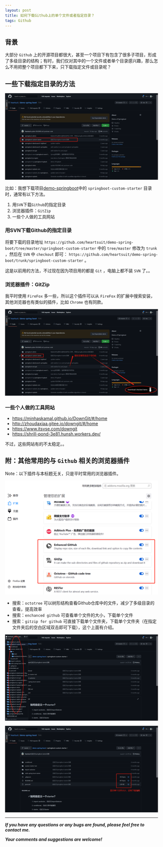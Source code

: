 ```yaml
---
layout: post
title: 如何下载Github上的单个文件或者指定目录？
tags: Github
---
```


## 背景

大部分 `Github` 上的开源项目都很大，甚至一个项目下有包含了很多子项目，形成了多级目录的结构；有时，我们仅对其中的一个文件或者单个目录感兴趣，那么怎么不用把整个项目都下下来，只下载指定文件或目录呢？

## 一些下载指定目录的方法

![2021-12-11-GithubDirectory.jpg](https://github.com/heartsuit/heartsuit.github.io/raw/master/pictures/2021-12-11-GithubDirectory.jpg)

比如：我想下载项目[demo-springboot](https://github.com/heartsuit/demo-springboot/)中的 `springboot-custom-starter` 目录时，通常有以下方法。

1. 用`SVN`下载`Github`的指定目录
2. 浏览器插件：`GitZip`
3. 一些个人做的工具网站

### 用SVN下载Github的指定目录

将要下载的目录地址 `https://github.com/heartsuit/demo-spring-boot/tree/master/springboot-custom-starter` 中的 `tree/master` 修改为 `trunk` ，然后在 `SVN` 中 `checkout` 即可： `https://github.com/heartsuit/demo-spring-boot/trunk/springboot-custom-starter` 。

这是以前用的方法，不过现在因为项目用的都是 `Git` ，电脑上都不装 `SVN` 了。。

### 浏览器插件：GitZip

我平时使用 `FireFox` 多一些，所以这个插件可以从 `FireFox` 的扩展中搜索安装，其他浏览器也有类似的插件，比如 `Chrome` 也有同款。

![2021-12-11-GitZip.jpg](https://github.com/heartsuit/heartsuit.github.io/raw/master/pictures/2021-12-11-GitZip.jpg)

### 一些个人做的工具网站

* https://minhaskamal.github.io/DownGit/#/home
* http://zhoudaxiaa.gitee.io/downgit/#/home
* https://www.itsvse.com/downgit
* https://shrill-pond-3e81.hunsh.workers.dev/

不过，这些网站有的不太稳定。。

## 附：其他常用的与 `Github` 相关的浏览器插件

Note：以下插件与本标题无关，只是平时常用的浏览器插件。

![2021-12-11-FirefoxPlugin.jpg](https://github.com/heartsuit/heartsuit.github.io/raw/master/pictures/2021-12-11-FirefoxPlugin.jpg)

* 搜索：`octotree` 可以树形结构查看Github仓库中的文件，减少了多级目录的查看，提高效率
* 搜索：`enchanced github` 可查看单个文件的大小，下载单个文件
* 搜索：`gitzip for github` 可直接下载单个文件夹，下载单个文件夹（在指定文件夹后的空白区域双击即可下载），这个上面有介绍。

![2021-12-11-GithubTree.jpg](https://github.com/heartsuit/heartsuit.github.io/raw/master/pictures/2021-12-11-GithubTree.jpg)

![2021-12-11-EnhancedGithub.jpg](https://github.com/heartsuit/heartsuit.github.io/raw/master/pictures/2021-12-11-EnhancedGithub.jpg)

---

***If you have any questions or any bugs are found, please feel free to contact me.***

***Your comments and suggestions are welcome!***
